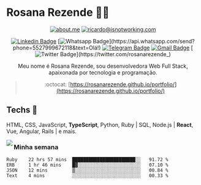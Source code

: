# Rosana Rezende :woman_technologist:

<div align="center">
  
[![about.me](https://img.shields.io/static/v1?label=about.me&message=%20&color=yellow&logo=&style=flat-square&logoColor=white)](https://about.me/rncabral)
[![ricardo@isnotworking.com](https://img.shields.io/static/v1?label=ricardo@isnotworking.com&message=%20&color=red&logo=gmail&style=flat-square&logoColor=white)](mailto:ricardo@isnotworking.com)

[![Linkedin Badge](https://img.shields.io/badge/-LinkedIn-blue?style=flat-square&logo=Linkedin&logoColor=white&link=https://www.linkedin.com/in/rosanarezende/)](https://www.linkedin.com/in/rosanarezende/)
[![Whatsapp Badge](https://img.shields.io/badge/-Whatsapp-4CA143?style=flat-square&labelColor=4CA143&logo=whatsapp&logoColor=white&link=https://api.whatsapp.com/send?phone=5527999672118&text=Olá!)](https://api.whatsapp.com/send?phone=5527999672118&text=Olá!)
[![Telegram Badge](https://img.shields.io/badge/-Telegram-1ca0f1?style=flat-square&labelColor=1ca0f1&logo=telegram&logoColor=white&link=https://t.me/rosanarezende)](https://t.me/rosanarezende)
[![Gmail Badge](https://img.shields.io/badge/-Gmail-c14438?style=flat-square&logo=Gmail&logoColor=white&link=mailto:rosanarezende.com@gmail.com)](mailto:rosanarezende.com@gmail.com)
[![Twitter Badge](https://img.shields.io/badge/-Twitter-1ca0f1?style=flat-square&labelColor=1ca0f1&logo=twitter&logoColor=white&link=https://twitter.com/rosanarezende_)](https://twitter.com/rosanarezende_)

Meu nome é Rosana Rezende, sou desenvolvedora Web Full Stack, apaixonada por tecnologia e programação.

> :octocat: [https://rosanarezende.github.io/portfolio/](https://rosanarezende.github.io/portfolio/)

</div>
  
## Techs :blue_heart: 
  
  <p>HTML, CSS, JavaScript, <strong>TypeScript</strong>, Python, Ruby | SQL, Node.js | <strong>React</strong>, Vue, Angular, Rails | e mais.</p>

 

  <a href="https://github.com/rosanarezende/github-readme-stats">
    <img align="left" src="https://github-readme-stats.vercel.app/api/top-langs/?username=rosanarezende&hide=jupyter%20notebook&langs_count=7&layout=compact&hide_title=true&hide_rank=true" />
  </a>


<!--
[![rosanarezende's wakatime stats](https://github-readme-stats.vercel.app/api/wakatime?username=rosanarezende&layout=compact)](https://github.com/rosanarezende/github-readme-stats)
-->

### Minha semana
<!--START_SECTION:waka-->
```text
Ruby    22 hrs 57 mins  ███████████████████████░░   91.72 % 
ERB     1 hr 46 mins    █▓░░░░░░░░░░░░░░░░░░░░░░░   07.10 % 
JSON    12 mins         ▒░░░░░░░░░░░░░░░░░░░░░░░░   00.84 % 
Text    4 mins          ░░░░░░░░░░░░░░░░░░░░░░░░░   00.33 % 
```
<!--END_SECTION:waka-->


<!--
**rosanarezende/rosanarezende** is a ✨ _special_ ✨ repository because its `README.md` (this file) appears on your GitHub profile.

Here are some ideas to get you started:

- 🔭 I’m currently working on ...
- 🌱 I’m currently learning ...
- 👯 I’m looking to collaborate on ...
- 🤔 I’m looking for help with ...
- 💬 Ask me about ...
- 📫 How to reach me: ...
- 😄 Pronouns: ...
- ⚡ Fun fact: ...
-->
